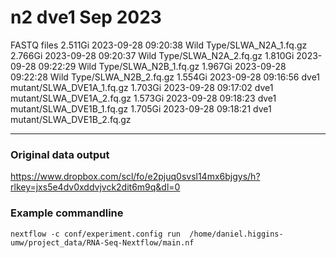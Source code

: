 # n2 dve1 Sep 2023

FASTQ files
2.511Gi 2023-09-28 09:20:38 Wild Type/SLWA_N2A_1.fq.gz
2.766Gi 2023-09-28 09:20:37 Wild Type/SLWA_N2A_2.fq.gz
1.810Gi 2023-09-28 09:22:29 Wild Type/SLWA_N2B_1.fq.gz
1.967Gi 2023-09-28 09:22:28 Wild Type/SLWA_N2B_2.fq.gz
1.554Gi 2023-09-28 09:16:56 dve1 mutant/SLWA_DVE1A_1.fq.gz
1.703Gi 2023-09-28 09:17:02 dve1 mutant/SLWA_DVE1A_2.fq.gz
1.573Gi 2023-09-28 09:18:23 dve1 mutant/SLWA_DVE1B_1.fq.gz
1.705Gi 2023-09-28 09:18:21 dve1 mutant/SLWA_DVE1B_2.fq.gz

---

### Original data output 

https://www.dropbox.com/scl/fo/e2pjuq0svsl14mx6bjgys/h?rlkey=jxs5e4dv0xddvjvck2dit6m9q&dl=0


### Example commandline

`nextflow -c conf/experiment.config run  /home/daniel.higgins-umw/project_data/RNA-Seq-Nextflow/main.nf `
